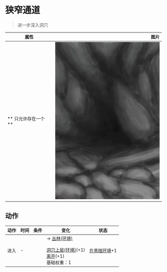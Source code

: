 # 狭窄通道  
> 进一步深入洞穴  
  
  属性  |   图片   
 ----  |  ----:   
 ** 只允许存在一个 **  |  ![](Sprite/CaveEntrance.png)   
  
## 动作  
动作  |  时间  |  条件  |  变化  |  状态  
----  |  ----  |  ----  |  ----  |  ----  
进入<br>  |  -  |    |  → [丛林(环境)](Env_Jungle.md)<br><br>[洞穴上层(环境)](Env_HighChamber.md)(+1)<br>[离开](HighChamberExit.md)(+1)<br>基础权重：1<br>  |  [在黑暗环境](InDarkPlace.md)+1  
